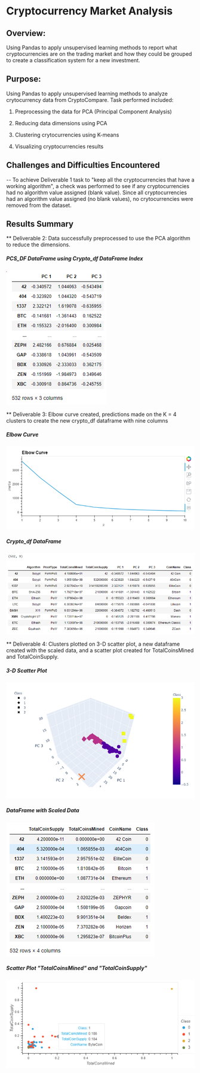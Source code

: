 # Cryptocurrency Market Analysis

## Overview:

Using Pandas to apply unsupervised learning methods to report what cryptocurrencies are on the trading market and how they could be grouped to create a classification system for a new investment.

## Purpose:

Using Pandas to apply unsupervised learning methods to analyze crytocurrency data from CryptoCompare.  Task performed included:

1. Preprocessing the data for PCA (Principal Component Analysis)

2. Reducing data dimensions using PCA

3. Clustering crytocurrencies using K-means

4. Visualizing cryptocurrencies results


## Challenges and Difficulties Encountered

-- To achieve Deliverable 1 task to "keep all the cryptocurrencies that have a working algorithm", a check was performed to see if any cryptocurrencies had no algorithm value assigned (blank value).  Since all cryptocurrencies had an algorithm value assigned (no blank values), no crytocurrencies were removed from the dataset.

## Results Summary

** Deliverable 2: Data successfully preprocessed to use the PCA algorithm to reduce the dimensions.

##### PCS_DF DataFrame using Crypto_df DataFrame Index
![](images/dev2_pcs_dataframe.png)


** Deliverable 3: Elbow curve created, predictions made on the K = 4 clusters to create the new crypto_df dataframe with nine columns

##### Elbow Curve
![](images/dev3_elbow.png)

##### Crypto_df DataFrame
![](images/crypto_dataframe.png)


** Deliverable 4: Clusters plotted on 3-D scatter plot, a new dataframe created with the scaled data, and a scatter plot created for TotalCoinsMined and TotalCoinSupply.

##### 3-D Scatter Plot
![](images/3d_scatter.png)

##### DataFrame with Scaled Data
![](images/clustered_dataframe.png)

##### Scatter Plot "TotalCoinsMined" and "TotalCoinSupply"
![](images/scatter.png)
